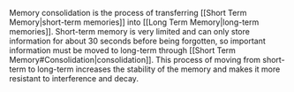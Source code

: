Memory consolidation is the process of transferring [[Short Term Memory|short-term memories]] into [[Long Term Memory|long-term memories]]. Short-term memory is very limited and can only store information for about 30 seconds before being forgotten, so important information must be moved to long-term through [[Short Term Memory#Consolidation|consolidation]]. This process of moving from short-term to long-term increases the stability of the memory and makes it more resistant to interference and decay.